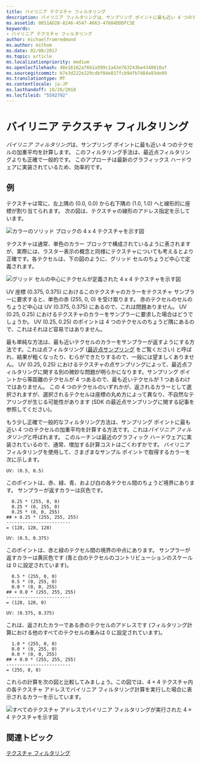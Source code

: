 ```yaml
---
title: バイリニア テクスチャ フィルタリング
description: バイリニア フィルタリングは、サンプリング ポイントに最も近い 4 つのテクセルの加重平均を計算します。
ms.assetid: 0851AD28-8246-4547-A663-47884DDDFC3E
keywords:
- バイリニア テクスチャ フィルタリング
author: michaelfromredmond
ms.author: mithom
ms.date: 02/08/2017
ms.topic: article
ms.localizationpriority: medium
ms.openlocfilehash: 48e16162a76b1a599c1a43e763243be4348810af
ms.sourcegitcommit: b7e3d222e229cdbf04e837fcb94fb7d84a93de09
ms.translationtype: MT
ms.contentlocale: ja-JP
ms.lasthandoff: 10/26/2018
ms.locfileid: "5592792"
---
```

# <a name="bilinear-texture-filtering"></a>バイリニア テクスチャ フィルタリング


*バイリニア フィルタリング*は、サンプリング ポイントに最も近い 4 つのテクセルの加重平均を計算します。 このフィルタリング手法は、最近点フィルタリングよりも正確で一般的です。 このアプローチは最新のグラフィックス ハードウェアに実装されているため、効率的です。


## <a name="span-idexamplespanspan-idexamplespanspan-idexamplespanexample"></a><span id="Example"></span><span id="example"></span><span id="EXAMPLE"></span>例


テクスチャは常に、左上隅の (0.0, 0.0) から右下隅の (1.0, 1.0) へと線形的に座標が割り当てられます。 次の図は、テクスチャの線形のアドレス指定を示しています。

![カラーのソリッド ブロックの 4 x 4 テクスチャを示す図](images/bilinear-fig7a.png)

テクスチャは通常、単色のカラー ブロックで構成されているように表されますが、実際には、ラスター表示の概念と同様にテクスチャについても考えるとより正確です。各テクセルは、下の図のように、グリッド セルのちょうど中心で定義されます。

![グリッド セルの中心にテクセルが定義された 4 x 4 テクスチャを示す図](images/bilinear-fig7b.png)

UV 座標 (0.375, 0.375) におけるこのテクスチャのカラーをテクスチャ サンプラーに要求すると、単色の赤 (255, 0, 0) を受け取ります。 赤のテクセルのセルのちょうど中心は UV (0.375, 0.375) にあるので、これは問題ありません。 UV (0.25, 0.25) におけるテクスチャのカラーをサンプラーに要求した場合はどうでしょうか。 UV (0.25, 0.25) のポイントは 4 つのテクセルのちょうど隅にあるので、これはそれほど容易ではありません。

最も単純な方法は、最も近いテクセルのカラーをサンプラーが返すようにする方法です。これは点フィルタリング ([最近点サンプリング](nearest-point-sampling.md) をご覧ください) と呼ばれ、結果が粗くなったり、むらができたりするので、一般には望ましくありません。 UV (0.25, 0.25) におけるテクスチャの点サンプリングによって、最近点フィルタリングに関する別の微妙な問題が明らかになります。サンプリング ポイントから等距離のテクセルが 4 つあるので、最も近いテクセルが 1 つあるわけではありません。 この 4 つのテクセルのいずれかが、返されるカラーとして選択されますが、選択されるテクセルは座標の丸め方によって異なり、不自然なテアリングが生じる可能性があります (SDK の最近点サンプリングに関する記事を参照してください)。

もう少し正確で一般的なフィルタリング方法は、サンプリング ポイントに最も近い 4 つのテクセルの加重平均を計算する方法です。これは*バイリニア フィルタリング*と呼ばれます。 このルーチンは最近のグラフィック ハードウェアに実装されているので、通常、増加する計算コストはごくわずかです。 バイリニア フィルタリングを使用して、さまざまなサンプル ポイントで取得するカラーを次に示します。

```
UV: (0.5, 0.5)
```

このポイントは、赤、緑、青、および白の各テクセル間のちょうど境界にあります。 サンプラーが返すカラーは灰色です。

```
  0.25 * (255, 0, 0)
  0.25 * (0, 255, 0) 
  0.25 * (0, 0, 255) 
## + 0.25 * (255, 255, 255) 
------------------------
= (128, 128, 128)
```

```
UV: (0.5, 0.375)
```

このポイントは、赤と緑のテクセル間の境界の中点にあります。 サンプラーが返すカラーは黄灰色です (青と白のテクセルのコントリビューションのスケールは 0 に設定されています)。

```
  0.5 * (255, 0, 0)
  0.5 * (0, 255, 0) 
  0.0 * (0, 0, 255) 
## + 0.0 * (255, 255, 255) 
------------------------
= (128, 128, 0)
```

```
UV: (0.375, 0.375)
```

これは、返されたカラーである赤のテクセルのアドレスです (フィルタリング計算における他のすべてのテクセルの重みは 0 に設定されています)。

```
  1.0 * (255, 0, 0)
  0.0 * (0, 255, 0) 
  0.0 * (0, 0, 255) 
## + 0.0 * (255, 255, 255) 
------------------------
= (255, 0, 0)
```

これらの計算を次の図と比較してみましょう。この図では、4 × 4 テクスチャ内の各テクスチャ アドレスでバイリニア フィルタリング計算を実行した場合に表示されるカラーを示しています。

![すべてのテクスチャ アドレスでバイリニア フィルタリングが実行された 4 × 4 テクスチャを示す図](images/bilinear-fig7c.jpg)

## <a name="span-idrelated-topicsspanrelated-topics"></a><span id="related-topics"></span>関連トピック


[テクスチャ フィルタリング](texture-filtering.md)

 

 




